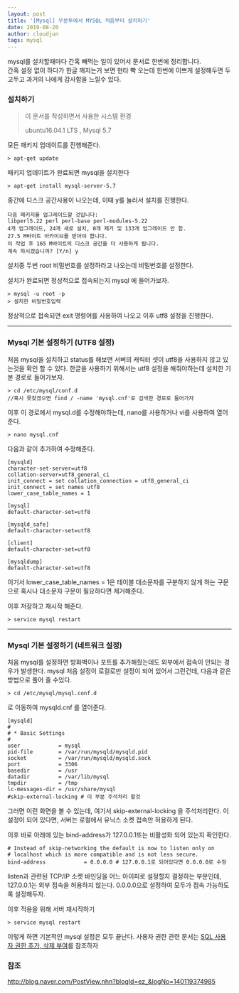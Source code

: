 ```yaml
---
layout: post
title: '[Mysql] 우분투에서 MYSQL 처음부터 설치하기'
date: 2019-08-20
author: cloudjun
tags: mysql
---
```

mysql를 설치할때마다 간혹 빼먹는 일이 있어서 문서로 한번에 정리합니다.<br>
간혹 설정 없이 하다가 한글 깨지는거 보면 현타 빡 오는데 한번에 이쁘게 설정해두면 두고두고 과거의 나에게 감사함을 느낄수 있다.

### 설치하기

> 이 문서를 작성하면서 사용한 시스템 환경
>
> ubuntu16.04.1 LTS , Mysql 5.7

모든 패키지 업데이트를 진행해준다.

```shell
> apt-get update
```

패키지 업데이트가 완료되면 mysql을 설치한다

```shell
> apt-get install mysql-server-5.7
```
중간에 디스크 공간사용이 나오는데, 이때 y를 눌러서 설치를 진행한다.
```shell
다음 패키지를 업그레이드할 것입니다:
libperl5.22 perl perl-base perl-modules-5.22
4개 업그레이드, 24개 새로 설치, 0개 제거 및 133개 업그레이드 안 함.
27.5 M바이트 아카이브를 받아야 합니다.
이 작업 후 165 M바이트의 디스크 공간을 더 사용하게 됩니다.
계속 하시겠습니까? [Y/n] y

```

설치중 두번 root 비밀번호를 설정하라고 나오는데 비밀번호를 설정한다.

설치가 완료되면 정상적으로 접속되는지 mysql 에 들어가보자.

```shell
> mysql -u root -p 
> 설치한 비밀번호입력
```

정상적으로 접속되면 exit 명령어를 사용하여 나오고 이후 utf8 설정을 진행한다.

------

### Mysql 기본 설정하기 (UTF8 설정)

처음 mysql을 설치하고 status를 해보면 서버의 캐릭터 셋이 utf8을 사용하지 않고 있는것을 확인 할 수 있다.
한글을 사용하기 위해서는 utf8 설정을 해줘야하는데 설치한 기본 경로로 들어가보자.

```shell
> cd /etc/mysql/conf.d
//혹시 못찾겠으면 find / -name 'mysql.cnf'로 검색한 경로로 들어가자
```

이후 이 경로에서 mysql.d를 수정해야하는데, nano를 사용하거나 vi를 사용하여 열어준다.

```shell
> nano mysql.cnf
```
다음과 같이 추가하여 수정해준다.
```shell
[mysqld]
character-set-server=utf8
collation-server=utf8_general_ci
init_connect = set collation_connection = utf8_general_ci
init_connect = set names utf8
lower_case_table_names = 1 

[mysql]
default-character-set=utf8

[mysqld_safe]
default-character-set=utf8

[client]
default-character-set=utf8

[mysqldump]
default-character-set=utf8
```

이기서 lower_case_table_names = 1은 테이블 대소문자를 구분하지 않게 하는 구문으로 혹시나 대소문자 구문이 필요하다면 제거해준다.

이후 저장하고 재시작 해준다.

```shell
> service mysql restart
```

----

### Mysql 기본 설정하기 (네트워크 설정)

처음 mysql를 설정하면 방화벽이나 포트를 추가해줬는데도 외부에서 접속이 안되는 경우가 발생한다.
mysql 처음 설정이 로컬로만 설정이 되어 있어서 그런건데, 다음과 같은 방법으로 풀어 줄 수있다.

```shell
> cd /etc/mysql/mysql.conf.d 
```

로 이동하여 mysqld.cnf 를 열어준다.

```shell
[mysqld]
#
# * Basic Settings
#
user            = mysql
pid-file        = /var/run/mysqld/mysqld.pid
socket          = /var/run/mysqld/mysqld.sock
port            = 3306
basedir         = /usr
datadir         = /var/lib/mysql
tmpdir          = /tmp
lc-messages-dir = /usr/share/mysql
#skip-external-locking # 이 부분 주석처리 할것

```

그러면 이런 화면을 볼 수 있는데, 여기서 skip-external-locking 을 주석처리한다. 
이 설정이 되어 있다면, 서버는 로컬에서 유닉스 소켓 접속만 허용하게 된다.

이후 바로 아래에 있는 bind-address가 127.0.0.1또는 비활성화 되어 있는지 확인한다.

```shell
# Instead of skip-networking the default is now to listen only on
# localhost which is more compatible and is not less secure.
bind-address            = 0.0.0.0 # 127.0.0.1로 되어있다면 0.0.0.0로 수정
```

listen과 관련된 TCP/IP 소켓 바인딩을 어느 아이피로 설정할지 결정하는 부분인데, 127.0.0.1는 외부 접속을 허용하지 않는다. 0.0.0.0으로 설정하여 모두가 접속 가능하도록 설정해두자.

이후 적용을 위해 서버 재시작하기

```shell
> service mysql restart
```

이렇게 하면 기본적인 mysql 설정은 모두 끝난다. 
사용자 권한 관련 문서는 [SQL 사용자 권한 추가, 삭제 부여](https://sistinafibel.github.io/2019/06/05/Mysql-사용자-추가,-삭제,-권한부여.html)를 참조하자



### 참조

http://blog.naver.com/PostView.nhn?blogId=ez_&logNo=140119374985



